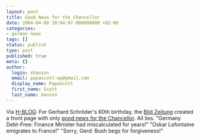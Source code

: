 ```yaml
---
layout: post
title: Good News for the Chancellor
date: 2004-04-08 10:04:07.000000000 +02:00
categories:
- german news
tags: []
status: publish
type: post
published: true
meta: {}
author:
  login: shanson
  email: papascott-wp@gmail.com
  display_name: PapaScott
  first_name: Scott
  last_name: Hanson
---
```

<p>Via <a title="H-BLOG" href="http://h-blog.org/index.php?itemid=498">H-BLOG</a>: For Gerhard Schröder's 60th birthday, the <a title="Bild.T-Online.de - Nachrichten" href="http://www.bild.t-online.de/">Bild Zeitung</a> created a front page with only <a title="Bild.T-Online.de - Nachrichten" href="http://www.bild.t-online.de/BTO/news/2004/04/07/aktion__schroeder__geburtstag/buehne/Startbuehne.html">good news for the Chancellor</a>. All lies. "Germany Debt-Free: Finance Minister had miscalculated for years!" "Oskar Lafontaine emigrates to France!" "Sorry, Gerd: Bush begs for forgiveness!"</p>
